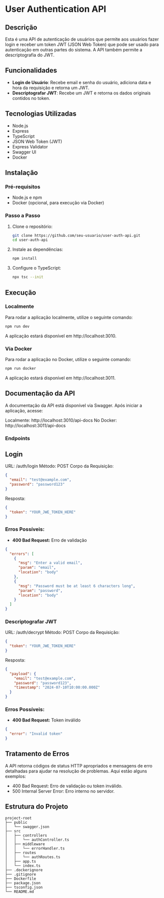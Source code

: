 # User Authentication API

## Descrição

Esta é uma API de autenticação de usuários que permite aos usuários fazer login e receber um token JWT (JSON Web Token) que pode ser usado para autenticação em outras partes do sistema. A API também permite a descriptografia do JWT.

## Funcionalidades

- **Login de Usuário**: Recebe email e senha do usuário, adiciona data e hora da requisição e retorna um JWT.
- **Descriptografar JWT**: Recebe um JWT e retorna os dados originais contidos no token.

## Tecnologias Utilizadas

- Node.js
- Express
- TypeScript
- JSON Web Token (JWT)
- Express Validator
- Swagger UI
- Docker

## Instalação

### Pré-requisitos

- Node.js e npm
- Docker (opcional, para execução via Docker)

### Passo a Passo

1. Clone o repositório:

   ```bash
   git clone https://github.com/seu-usuario/user-auth-api.git
   cd user-auth-api
   ```
2. Instale as dependências:
   ```bash
   npm install
   ```
  
3. Configure o TypeScript:

   ```bash
   npx tsc --init
   ```
## Execução

### Localmente
Para rodar a aplicação localmente, utilize o seguinte comando:

```bash 
npm run dev
```

A aplicação estará disponível em http://localhost:3010.

### Via Docker
Para rodar a aplicação no Docker, utilize o seguinte comando:

```bash
npm run docker
```

A aplicação estará disponível em http://localhost:3011.

## Documentação da API
A documentação da API está disponível via Swagger. Após iniciar a aplicação, acesse:

Localmente: http://localhost:3010/api-docs
No Docker: http://localhost:3011/api-docs

### Endpoints
## Login
URL: /auth/login
Método: POST
Corpo da Requisição:

```json
{
  "email": "test@example.com",
  "password": "password123"
}
```

Resposta:

```json
{
  "token": "YOUR_JWE_TOKEN_HERE"
}
```

### Erros Possíveis:

- **400 Bad Request:** Erro de validação
```json
{
  "errors": [
    {
      "msg": "Enter a valid email",
      "param": "email",
      "location": "body"
    },
    {
      "msg": "Password must be at least 6 characters long",
      "param": "password",
      "location": "body"
    }
  ]
}
```

### Descriptografar JWT
URL: /auth/decrypt
Método: POST
Corpo da Requisição:

```json
{
  "token": "YOUR_JWE_TOKEN_HERE"
}
```
Resposta:
```json
{
  "payload": {
    "email": "test@example.com",
    "password": "password123",
    "timestamp": "2024-07-10T10:00:00.000Z"
  }
}
```
### Erros Possíveis:

 - **400 Bad Request:** Token inválido
```json
{
  "error": "Invalid token"
}
```
## Tratamento de Erros
A API retorna códigos de status HTTP apropriados e mensagens de erro detalhadas para ajudar na resolução de problemas. Aqui estão alguns exemplos:

 -  400 Bad Request: Erro de validação ou token inválido.
 -  500 Internal Server Error: Erro interno no servidor.

## Estrutura do Projeto
```plaintext
project-root
├── public
│   └── swagger.json
├── src
│   ├── controllers
│   │   └── authController.ts
│   ├── middleware
│   │   └── errorHandler.ts
│   ├── routes
│   │   └── authRoutes.ts
│   ├── app.ts
│   └── index.ts
├── .dockerignore
├── .gitignore
├── Dockerfile
├── package.json
├── tsconfig.json
└── README.md
```
   
